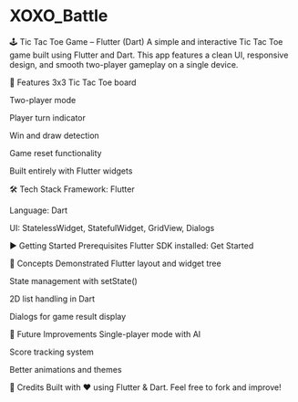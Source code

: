 # XOXO_Battle


🕹️ Tic Tac Toe Game – Flutter (Dart)
A simple and interactive Tic Tac Toe game built using Flutter and Dart. This app features a clean UI, responsive design, and smooth two-player gameplay on a single device.

📱 Features
3x3 Tic Tac Toe board

Two-player mode

Player turn indicator

Win and draw detection

Game reset functionality

Built entirely with Flutter widgets

🛠️ Tech Stack
Framework: Flutter

Language: Dart

UI: StatelessWidget, StatefulWidget, GridView, Dialogs

▶️ Getting Started
Prerequisites
Flutter SDK installed: Get Started

🧠 Concepts Demonstrated
Flutter layout and widget tree

State management with setState()

2D list handling in Dart

Dialogs for game result display

🧪 Future Improvements
Single-player mode with AI

Score tracking system

Better animations and themes

🙌 Credits
Built with ❤️ using Flutter & Dart.
Feel free to fork and improve!

